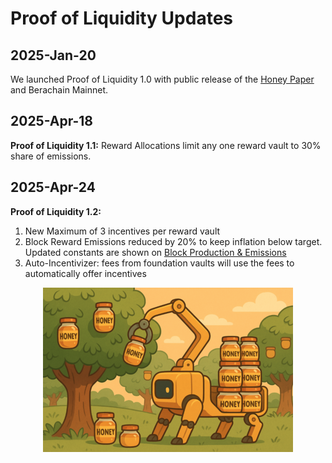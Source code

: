 # Proof of Liquidity Updates

## 2025-Jan-20

We launched Proof of Liquidity 1.0 with public release of the [Honey Paper](https://honeypaper.berachain.com/) and Berachain Mainnet.

## 2025-Apr-18

**Proof of Liquidity 1.1:**   Reward Allocations limit any one reward vault to 30% share of emissions.

## 2025-Apr-24

**Proof of Liquidity 1.2:**
1. New Maximum of 3 incentives per reward vault
2. Block Reward Emissions reduced by 20% to keep inflation below target. Updated constants are shown on [Block Production & Emissions](https://docs.berachain.com/learn/pol/bgtmath)
3. Auto-Incentivizer: fees from foundation vaults will use the fees to automatically offer incentives

<p align="center">
  <img src="./auto-incentivizer.png" alt="The Auto-Incentivizer">
</p>
